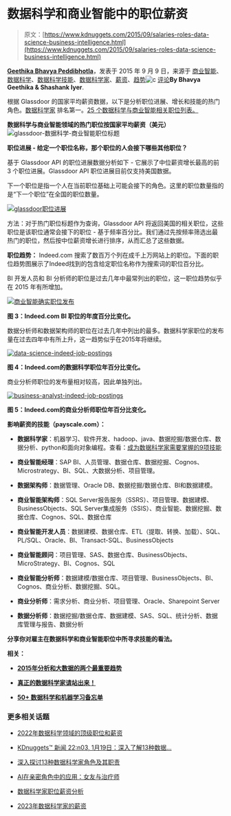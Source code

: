 # 数据科学和商业智能中的职位薪资

> 原文：[https://www.kdnuggets.com/2015/09/salaries-roles-data-science-business-intelligence.html](https://www.kdnuggets.com/2015/09/salaries-roles-data-science-business-intelligence.html)

**[Geethika Bhavya Peddibhotla](https://www.kdnuggets.com/author/geethika "Geethika Bhavya Peddibhotla 的帖子")**，发表于 2015 年 9 月 9 日，来源于 [商业智能](https://www.kdnuggets.com/tag/business-intelligence)、[数据科学](https://www.kdnuggets.com/tag/data-science)、[数据科学技能](https://www.kdnuggets.com/tag/data-science-skills)、[数据科学家](https://www.kdnuggets.com/tag/data-scientist)、[薪资](https://www.kdnuggets.com/tag/salary)、[趋势](https://www.kdnuggets.com/tag/trends)![c](../Images/3d9c022da2d331bb56691a9617b91b90.png) [评论](#comments)**By Bhavya Geethika & Shashank Iyer**.

根据 Glassdoor 的国家平均薪资数据，以下是分析职位进展、增长和技能的热门角色。[数据科学家](http://www.glassdoor.com/Salaries/data-scientist-salary-SRCH_KO0,14.htm) 排名第一。[25 个数据科学与商业智能相关职位列表。](/wp-content/uploads/national-average-salaries-glassdoor.xlsx)

**数据科学与商业智能领域的热门职位按国家平均薪资（美元）** ![glassdoor-数据科学-商业智能职位标题](../Images/83564ba6ba1fbc79ed7d2472ea0d1d7e.png)

**职位进展 - 给定一个职位名称，那个职位的人会接下哪些其他职位？**

基于 Glassdoor API 的职位进展数据分析如下 - 它展示了中位薪资增长最高的前 3 个职位进展。Glassdoor API 职位进展目前仅支持美国数据。

下一个职位是指一个人在当前职位基础上可能会接下的角色。这里的职位数量指的是“下一个职位”在全国的职位数量。

[![glassdoor职位进展](../Images/3513ef03a22cf986a6be8080ddf0a038.png)](/wp-content/uploads/glassdoor-job-progression.jpg)

方法：对于热门职位标题作为查询，Glassdoor API 将返回美国的相关职位，这些职位是该职位通常会接下的职位 - 基于频率百分比。我们通过先按频率筛选出最热门的职位，然后按中位薪资增长进行排序，从而汇总了这些数据。

**职位趋势：** Indeed.com 搜索了数百万个列在成千上万网站上的职位。下面的职位趋势图展示了Indeed找到的包含给定职位名称作为搜索词的职位百分比。

BI 开发人员和 BI 分析师的职位是过去几年中最常列出的职位，这一职位趋势似乎在 2015 年有所增加。

[![商业智能确实职位发布](../Images/8473e4380d770a4037ba04fc1dd59adc.png)](/wp-content/uploads/business-intelligence-indeed-job-postings.jpg)

**图 3：Indeed.com BI 职位的年度百分比变化。**

数据分析师和数据架构师的职位在过去几年中列出的最多。数据科学家职位的发布量在过去四年中有所上升，这一趋势似乎在2015年将继续。

[![data-science-indeed-job-postings](../Images/bff29a2026b11c8d53e0c200131a0a83.png)](/wp-content/uploads/data-science-indeed-job-postings.jpg)

**图 4：Indeed.com的数据科学职位年百分比变化。**

商业分析师职位的发布量相对较高，因此单独列出。

[![business-analyst-indeed-job-postings](../Images/3506bad83f58538fbe907055a7b2b14a.png)](/wp-content/uploads/business-analyst-indeed-job-postings.jpg)

**图 5：Indeed.com的商业分析师职位年百分比变化。**

**影响薪资的技能（payscale.com）：**

+   **数据科学家**：机器学习、软件开发、hadoop、java、数据挖掘/数据仓库、数据分析、python和面向对象编程。查看：[成为数据科学家需要掌握的9项技能](/2014/11/9-must-have-skills-data-scientist.html)

+   **商业智能经理**：SAP BI、人员管理、数据仓库、数据挖掘、Cognos、Microstrategy、BI、SQL、大数据分析、项目管理。

+   **数据架构师**：数据管理、Oracle DB、数据挖掘/数据仓库、BI和数据建模。

+   **商业智能架构师**：SQL Server报告服务（SSRS）、项目管理、数据建模、BusinessObjects、SQL Server集成服务（SSIS）、商业智能、数据挖掘、数据仓库、Cognos、SQL、数据仓库

+   **商业智能开发人员**：数据建模、数据仓库、ETL（提取、转换、加载）、SQL、PL/SQL、Oracle、BI、Transact-SQL、BusinessObjects

+   **商业智能顾问**：项目管理、SAS、数据仓库、BusinessObjects、MicroStrategy、BI、Cognos、SQL

+   **商业智能分析师**：数据建模/数据仓库、项目管理、BusinessObjects、BI、Cognos、商业分析、数据挖掘、SQL。

+   **商业分析师**：需求分析、商业分析、项目管理、Oracle、Sharepoint Server

+   **数据分析师**：数据挖掘/数据仓库、数据建模、SAS、SQL、统计分析、数据库管理与报告、数据分析

**分享你对雇主在数据科学和商业智能职位中所寻求技能的看法。**

**相关：**

+   [**2015年分析和大数据的两个最重要趋势**](/2015/02/most-important-trends-analytics-big-data-2015.html)

+   [**真正的数据科学家请站出来！**](/2015/05/data-science-machine-learning-scientist-definition-jargon.html)

+   [**50+ 数据科学和机器学习备忘单**](/2015/07/good-data-science-machine-learning-cheat-sheets.html)

### 更多相关话题

+   [2022年数据科学领域的顶级职位和薪资](https://www.kdnuggets.com/2022/05/top-jobs-salaries-data-science-2022.html)

+   [KDnuggets™ 新闻 22:n03, 1月19日：深入了解13种数据…](https://www.kdnuggets.com/2022/n03.html)

+   [深入探讨13种数据科学家角色及其职责](https://www.kdnuggets.com/2022/01/deep-look-13-data-scientist-roles-responsibilities.html)

+   [AI在亲密角色中的应用：女友与治疗师](https://www.kdnuggets.com/ai-in-intimate-roles-girlfriends-and-therapists)

+   [数据科学家职位薪资分析](https://www.kdnuggets.com/2023/04/data-scientist-job-salaries-analysis.html)

+   [2023年数据科学家的薪资](https://www.kdnuggets.com/2023/07/2023-data-scientists-salaries.html)
